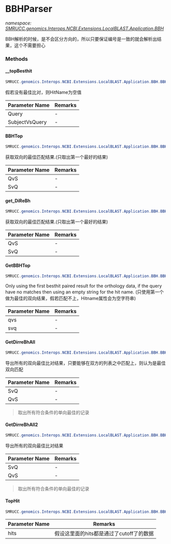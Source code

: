 ﻿# BBHParser
_namespace: [SMRUCC.genomics.Interops.NCBI.Extensions.LocalBLAST.Application.BBH](./index.md)_

BBH解析的时候，是不会区分方向的，所以只要保证编号是一致的就会解析出结果，这个不需要担心



### Methods

#### __topBesthit
```csharp
SMRUCC.genomics.Interops.NCBI.Extensions.LocalBLAST.Application.BBH.BBHParser.__topBesthit(SMRUCC.genomics.Interops.NCBI.Extensions.LocalBLAST.Application.BBH.BestHit,SMRUCC.genomics.Interops.NCBI.Extensions.LocalBLAST.Application.BBH.BestHit[])
```
假若没有最佳比对，则HitName为空值

|Parameter Name|Remarks|
|--------------|-------|
|Query|-|
|SubjectVsQuery|-|


#### BBHTop
```csharp
SMRUCC.genomics.Interops.NCBI.Extensions.LocalBLAST.Application.BBH.BBHParser.BBHTop(Microsoft.VisualBasic.Data.csv.DocumentStream.File,Microsoft.VisualBasic.Data.csv.DocumentStream.File)
```
获取双向的最佳匹配结果.(只取出第一个最好的结果)

|Parameter Name|Remarks|
|--------------|-------|
|QvS|-|
|SvQ|-|


#### get_DiReBh
```csharp
SMRUCC.genomics.Interops.NCBI.Extensions.LocalBLAST.Application.BBH.BBHParser.get_DiReBh(Microsoft.VisualBasic.Data.csv.DocumentStream.File,Microsoft.VisualBasic.Data.csv.DocumentStream.File)
```
获取双向的最佳匹配结果.(只取出第一个最好的结果)

|Parameter Name|Remarks|
|--------------|-------|
|QvS|-|
|SvQ|-|


#### GetBBHTop
```csharp
SMRUCC.genomics.Interops.NCBI.Extensions.LocalBLAST.Application.BBH.BBHParser.GetBBHTop(SMRUCC.genomics.Interops.NCBI.Extensions.LocalBLAST.Application.BBH.BestHit[],SMRUCC.genomics.Interops.NCBI.Extensions.LocalBLAST.Application.BBH.BestHit[],System.Double,System.Double)
```
Only using the first besthit paired result for the orthology data, if the query have no matches then using an empty string for the hit name.
 (只使用第一个做为最佳的双向结果，假若匹配不上，Hitname属性会为空字符串)

|Parameter Name|Remarks|
|--------------|-------|
|qvs|-|
|svq|-|


#### GetDirreBhAll
```csharp
SMRUCC.genomics.Interops.NCBI.Extensions.LocalBLAST.Application.BBH.BBHParser.GetDirreBhAll(Microsoft.VisualBasic.Data.csv.DocumentStream.File,Microsoft.VisualBasic.Data.csv.DocumentStream.File)
```
导出所有的双向最佳比对结果，只要能够在双方的列表之中匹配上，则认为是最佳双向匹配

|Parameter Name|Remarks|
|--------------|-------|
|SvQ|-|
|QvS|-|

> 
>  取出所有符合条件的单向最佳的记录
>  

#### GetDirreBhAll2
```csharp
SMRUCC.genomics.Interops.NCBI.Extensions.LocalBLAST.Application.BBH.BBHParser.GetDirreBhAll2(Microsoft.VisualBasic.Data.csv.DocumentStream.File,Microsoft.VisualBasic.Data.csv.DocumentStream.File)
```
导出所有的双向最佳比对结果

|Parameter Name|Remarks|
|--------------|-------|
|SvQ|-|
|QvS|-|

> 
>  取出所有符合条件的单向最佳的记录
>  

#### TopHit
```csharp
SMRUCC.genomics.Interops.NCBI.Extensions.LocalBLAST.Application.BBH.BBHParser.TopHit(System.Collections.Generic.IEnumerable{SMRUCC.genomics.Interops.NCBI.Extensions.LocalBLAST.Application.BBH.BestHit})
```


|Parameter Name|Remarks|
|--------------|-------|
|hits|假设这里面的hits都是通过了cutoff了的数据|



